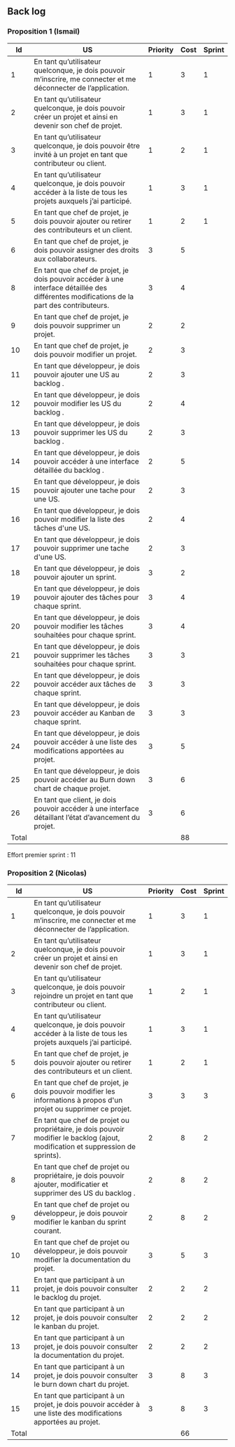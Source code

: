 ## Back log

### Proposition 1 (Ismail)

| Id | US  | Priority | Cost | Sprint |
| --- | --- | ------- | ---- | ---- |
| 1 | En tant qu’utilisateur quelconque, je dois pouvoir m’inscrire, me connecter et me déconnecter de l’application. | 1 | 3 | 1 |
| 2 | En tant qu’utilisateur quelconque, je dois pouvoir créer un projet et ainsi en devenir son chef de projet. | 1 | 3 | 1 |
| 3 | En tant qu’utilisateur quelconque, je dois pouvoir être invité à un projet en tant que contributeur ou client. | 1 | 2 | 1 |
| 4 | En tant qu’utilisateur quelconque, je dois pouvoir accéder à la liste de tous les projets auxquels j’ai participé. | 1 | 3 | 1 |
| 5 | En tant que chef de projet, je dois pouvoir ajouter ou retirer des contributeurs et un client. | 1 | 2 | 1 | 
| 6 | En tant que chef de projet, je dois pouvoir assigner des droits aux collaborateurs. | 3 | 5 ||
| 8 | En tant que chef de projet, je dois pouvoir accéder à une interface détaillée des différentes modifications de la part des contributeurs. | 3 | 4 ||
| 9 | En tant que chef de projet, je dois pouvoir supprimer un projet. | 2 | 2 |  |
| 10 | En tant que chef de projet, je dois pouvoir modifier un projet. | 2 | 3 |  |
| 11 | En tant que développeur, je dois pouvoir ajouter une US au backlog . | 2 | 3 ||
| 12 | En tant que développeur, je dois pouvoir modifier les US du backlog . | 2 | 4 ||
| 13 | En tant que développeur, je dois pouvoir supprimer les US du backlog . | 2 | 3 ||
| 14 | En tant que développeur, je dois pouvoir accéder à une interface détaillée du backlog . | 2 | 5 ||
| 15 | En tant que développeur, je dois pouvoir ajouter une tache pour une US. | 2 | 3 ||
| 16 | En tant que développeur, je dois pouvoir modifier la liste des tâches d'une US. | 2 | 4 ||
| 17 | En tant que développeur, je dois pouvoir supprimer une tache d'une US. | 2 | 3 ||
| 18 | En tant que développeur, je dois pouvoir ajouter un sprint. | 3 | 2 ||
| 19 | En tant que développeur, je dois pouvoir ajouter des tâches pour chaque sprint. | 3 | 4 ||
| 20 | En tant que développeur, je dois pouvoir modifier les tâches souhaitées pour chaque sprint. | 3 | 4 ||
| 21 | En tant que développeur, je dois pouvoir supprimer les tâches souhaitées pour chaque sprint. | 3 | 3 ||
| 22 | En tant que développeur, je dois pouvoir accéder aux tâches de chaque sprint. | 3 | 3 ||
| 23 | En tant que développeur, je dois pouvoir accéder au Kanban de chaque sprint. | 3 | 3 ||
| 24 | En tant que développeur, je dois pouvoir accéder à une liste des modifications apportées au projet. | 3 | 5 ||
| 25 | En tant que développeur, je dois pouvoir accéder au Burn down chart de chaque projet. | 3 | 6 ||
| 26 | En tant que client, je dois pouvoir accéder à une interface détaillant l’état d’avancement du projet. | 3 | 6 ||
| Total | | | 88 | |

Effort premier sprint : 11



### Proposition 2 (Nicolas)

| Id | US  | Priority | Cost | Sprint |
| --- | --- | ------- | ---- | ---- |
| 1 | En tant qu’utilisateur quelconque, je dois pouvoir m’inscrire, me connecter et me déconnecter de l’application. | 1 | 3 | 1 |
| 2 | En tant qu’utilisateur quelconque, je dois pouvoir créer un projet et ainsi en devenir son chef de projet. | 1 | 3 | 1 |
| 3 | En tant qu’utilisateur quelconque, je dois pouvoir rejoindre un projet en tant que contributeur ou client. | 1 | 2 | 1 |
| 4 | En tant qu’utilisateur quelconque, je dois pouvoir accéder à la liste de tous les projets auxquels j’ai participé. | 1 | 3 | 1 |
| 5 | En tant que chef de projet, je dois pouvoir ajouter ou retirer des contributeurs et un client. | 1 | 2 | 1 | 
| 6 | En tant que chef de projet, je dois pouvoir modifier les informations à propos d'un projet ou supprimer ce projet. | 3 | 3 | 3 |
| 7 | En tant que chef de projet ou propriétaire, je dois pouvoir modifier le backlog (ajout, modification et suppression de sprints). | 2 | 8 | 2 |
| 8 | En tant que chef de projet ou propriétaire, je dois pouvoir ajouter, modificatier et supprimer des US du backlog . | 2 | 8 | 2 |
| 9 | En tant que chef de projet ou développeur, je dois pouvoir modifier le kanban du sprint courant. | 2 | 8 | 2 |
| 10 | En tant que chef de projet ou développeur, je dois pouvoir modifier la documentation du projet. | 3 | 5 | 3 |
| 11 | En tant que participant à un projet, je dois pouvoir consulter le backlog du projet. | 2 | 2 | 2 |
| 12 | En tant que participant à un projet, je dois pouvoir consulter le kanban du projet. | 2 | 2 | 2 |
| 13 | En tant que participant à un projet, je dois pouvoir consulter la documentation du projet.  | 2 | 2 | 2 |
| 14 | En tant que participant à un projet, je dois pouvoir consulter le burn down chart du projet. | 3 | 8 | 3 |
| 15 | En tant que participant à un projet, je dois pouvoir accéder à une liste des modifications apportées au projet. | 3 | 8 | 3 |
| Total | | | 66 | |
